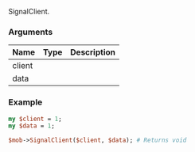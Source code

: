 SignalClient.
### Arguments
**Name**|**Type**|**Description**
:---|:---|:---
client||
data||

### Example

```perl
my $client = 1;
my $data = 1;

$mob->SignalClient($client, $data); # Returns void
```